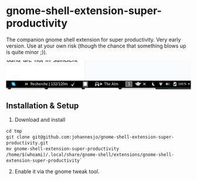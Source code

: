 # gnome-shell-extension-super-productivity
The companion gnome shell extension for super productivity. Very early version. Use at your own risk (though the chance that something blows up is quite minor ;)).

![Screenshot](/screenshot.png "Screenshot")

## Installation & Setup
1. Download and install
```
cd tmp
git clone git@github.com:johannesjo/gnome-shell-extension-super-productivity.git
mv gnome-shell-extension-super-productivity /home/$(whoami)/.local/share/gnome-shell/extensions/gnome-shell-extension-super-productivity`
```
2. Enable it via the gnome tweak tool.
